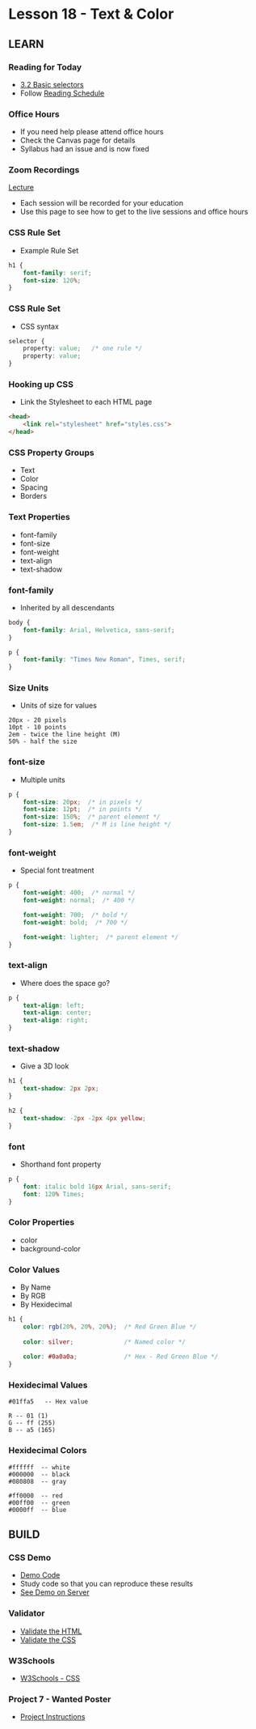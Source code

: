 # Lesson 18 - Text & Color
        

## LEARN

### Reading for Today
* [3.2 Basic selectors](https://learn.zybooks.com/zybook/UNCOBACS200SeamanFall2020/chapter/3/section/2)
* Follow [Reading Schedule](/course/bacs200/docs/ZybooksReading)


### Office Hours
* If you need help please attend office hours
* Check the Canvas page for details
* Syllabus had an issue and is now fixed


### Zoom Recordings

<a href="/course/bacs200/docs/ZoomLectures" class="unc-button">Lecture</a>

* Each session will be recorded for your education
* Use this page to see how to get to the live sessions and office hours


### CSS Rule Set
* Example Rule Set

```css
h1 {
    font-family: serif;
    font-size: 120%;
}
```


### CSS Rule Set
* CSS syntax

```css
selector {
    property: value;   /* one rule */
    property: value;
}

```


### Hooking up CSS
* Link the Stylesheet to each HTML page

```html
<head>
    <link rel="stylesheet" href="styles.css">
</head>
```


### CSS Property Groups
* Text
* Color
* Spacing
* Borders


### Text Properties
* font-family
* font-size
* font-weight
* text-align
* text-shadow


### font-family
* Inherited by all descendants

```css
body {
    font-family: Arial, Helvetica, sans-serif;
}

p {
    font-family: "Times New Roman", Times, serif;
}
```


### Size Units
* Units of size for values

```
20px - 20 pixels
10pt - 10 points
2em - twice the line height (M)
50% - half the size
```


### font-size
* Multiple units

```css
p {
    font-size: 20px;  /* in pixels */
    font-size: 12pt;  /* in points */
    font-size: 150%;  /* parent element */
    font-size: 1.5em;  /* M is line height */
}
```


### font-weight
* Special font treatment

```css
p {
    font-weight: 400;  /* normal */
    font-weight: normal;  /* 400 */

    font-weight: 700;  /* bold */
    font-weight: bold;  /* 700 */

    font-weight: lighter;  /* parent element */
}
```


### text-align
* Where does the space go?

```css
p {
    text-align: left;
    text-align: center;
    text-align: right;
}
```


### text-shadow
* Give a 3D look

```css
h1 {
    text-shadow: 2px 2px;
}

h2 {
    text-shadow: -2px -2px 4px yellow;
}
```


### font
* Shorthand font property

```css
p {
    font: italic bold 16px Arial, sans-serif;
    font: 120% Times;
}
```

### Color Properties
* color
* background-color


### Color Values
* By Name
* By RGB
* By Hexidecimal

```css
h1 {
    color: rgb(20%, 20%, 20%);  /* Red Green Blue */
    
    color: silver;              /* Named color */
    
    color: #0a0a0a;             /* Hex - Red Green Blue */
}
```

### Hexidecimal Values

```
#01ffa5   -- Hex value

R -- 01 (1)
G -- ff (255)
B -- a5 (165)
```


### Hexidecimal Colors

```
#ffffff  -- white
#000000  -- black
#080808  -- gray

#ff0000  -- red
#00ff00  -- green
#0000ff  -- blue
```



## BUILD


### CSS Demo
* [Demo Code](https://github.com/Mark-Seaman/Mark-Seaman.github.io/tree/master/bacs200/week-7)
* Study code so that you can reproduce these results
* [See Demo on Server](https://Mark-Seaman.github.io/bacs200/week-7/index.html)


### Validator
* [Validate the HTML](https://validator.w3.org/)
* [Validate the CSS](http://jigsaw.w3.org/css-validator/)


### W3Schools
* [W3Schools - CSS](https://www.w3schools.com/css/default.asp)


### Project 7 - Wanted Poster
* [Project Instructions](../project/07)


